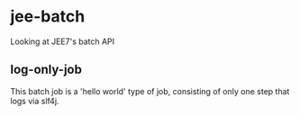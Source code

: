 # jee-batch

Looking at JEE7's batch API

## log-only-job
This batch job is a 'hello world' type of job, consisting of only one step that logs via slf4j.
